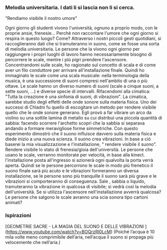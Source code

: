 ### Melodia universitaria.  I dati li si lascia non li si cerca.
"Rendiamo visibile il nostro umore"

Ogni giorno gli studenti vivono l'università, ognuno a proprio modo, con le proprie ansie, frenesie... 
Perchè non raccontare l'umore che ogni giorno si respira in questo luogo? Come? Attraverso i nostri piccoli gesti 
quotidiani, si raccoglieranno dati che si tramuteranno in suono, come se fosse una sorta di melodia universitaria. 
Le persone che la vivono ogni giorno per raggiungere i propri luoghi di lavoro hanno necessariamente bisogno 
di percorrere le scale, mentre i più pigri prendere l'ascensore. Concentrandomi sulle scale, ho ragionato sul concetto 
di scala e di come aver un filo conduttore per arrivare all'installazione finale. 
Quindi ho immaginato le scale come una scala musicale:  nella terminologia della musica, è una successione 
di suoni compresi nell'ambito di una o più ottave.
Le scale hanno un diverso numero di suoni (scale a cinque suoni, a sette suoni, ...) e diverse specie di intervalli. 
Rifacendomi alla cimatica: "Tutta la creazione è una sinfonia di suoni, di vibrazioni". 
La cimatica, sarebbe studio degli effetti delle onde sonore sulla materia fisica. 
Uno dei successi di Chladni fu quello di escogitare un metodo per rendere visibile quello che le onde sonore generano. 
Egli provò a far vibrare un arco da violino su una sottile lamina di metallo su cui distribuì una piccola quantità 
di sabbia: facendo scorrere l'archetto scoprì che la sabbia si separava andando a formare meravigliose forme simmetriche. 
Con questo esperimento dimostrò che il suono influisce davvero sulla materia fisica e diede inizio a una nuova scienza. 
Il suono crea vibrazioni.
In base a ciò baserei la mia visualizzazione e l'installazione, " rendere visibile il suono".  
Rendere visibile lo stato di frenesia/gioia dell'università. 
Le persone che usano le scale, verranno monitorate per velocità, in base alla kinect. 
l'installazione posta all'ingresso si azionerà ogni qualvolta la porta verrà aperta. 
Quindi se le persone percorrono le scale in modo più frenetico il suono finale sarà più acuto e le vibrazioni 
formeranno un diversa installazione, se le persone sono più tranquille il suono sarà più grave e le vibrazioni 
si comporteranno di conseguenza. 
Sale , sabbia o liquido, tramuteranno la vibrazione in qualcosa di visibile; si vedrà così la melodia dell'università. 
Se si utilizza l'ascensore nell'installazione avverrà qualcosa?
Le persone che salgono le scale avranno una scia sonora tipo cartoni animati? 

### Ispirazioni

[GEOMETRIE SACRE - LA MAGIA DEL SUONO E DELLE VIBRAZIONI ] (https://www.youtube.com/watch?v=BOQrzRl0LcM)
(Poiché l’acqua è 10 mila volte meno comprimibile dell’aria, nell’acqua il suono si propaga più velocemente che nell’aria.)
